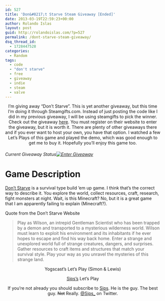 ```yaml
---
id: 527
title: 'Don&#8217;t Starve Steam Giveaway [Ended]'
date: 2013-03-19T22:59:23+00:00
author: Rolando Islas
layout: post
guid: http://rolandoislas.com/?p=527
permalink: /dont-starve-steam-giveaway/
dsq_thread_id:
  - 1728447528
categories:
  - Random
tags:
  - code
  - "don't starve"
  - free
  - giveaway
  - indie
  - steam
  - valve
---
```

<p style="text-align: center;">
  <span style="text-align: left;">I&#8217;m giving away &#8220;Don&#8217;t Starve&#8221;. This is yet another giveaway, but this time I&#8217;m doing it through Steamgifts.com. Instead of just posting the code like I did in my previous giveaway, I will be using steamgifts to pick the winner. Check out the giveaway </span><a style="text-align: left;" title="Don't Starve Giveaway" href="http://www.steamgifts.com/giveaway/MF4tO/dont-starve">here</a><span style="text-align: left;">. You must register on their website to enter the giveaway, but it is worth it. There are plenty of other giveaways there and if you ever want to host your own, you have that option. I watched a few Let&#8217;s Plays of this game and played the demo, which was good enough to get me to buy it. Hopefully you&#8217;ll enjoy this game too.</span>
</p>

<!--more-->

<h6 style="text-align: left;">
  Current Giveaway Status<a href="http://www.steamgifts.com/giveaway/MF4tO/dont-starve"><img class="aligncenter" title="Don't Starve Giveaway Status" alt="Enter Giveaway" src="https://i1.wp.com/www.steamgifts.com/giveaway/MF4tO/dont-starve/signature.png?resize=500%2C94" data-recalc-dims="1" /></a>
</h6>

<h1 style="text-align: left;">
  Game Description
</h1>

[Don&#8217;t Starve](http://www.dontstarvegame.com/) is a survival type build &#8217;em up game. I think that&#8217;s the correct way to describe it. You explore the world, collect resources, craft, research, fight monsters at night. Wait, is this Minecraft? No, but it is a great game that I am apparently failing to explain (Minecraft?).

Quote from the Don&#8217;t Starve Website

> Play as Wilson, an intrepid Gentleman Scientist who has been trapped by a demon and transported to a mysterious wilderness world. Wilson must learn to exploit his environment and its inhabitants if he ever hopes to escape and find his way back home. Enter a strange and unexplored world full of strange creatures, dangers, and surprises. Gather resources to craft items and structures that match your survival style. Play your way as you unravel the mysteries of this strange land.

<p style="text-align: center;">
  Yogscast&#8217;s Let&#8217;s Play (Simon & Lewis)
</p>

<p style="text-align: center;">
</p>

<p style="text-align: center;">
  <a href="http://www.youtube.com/YogscastSips">Sips&#8217;s</a> Let&#8217;s Play
</p>

<p style="text-align: center;">
</p>

<p style="text-align: center;">
  If you&#8217;re not already you should subscribe to <a href="http://www.youtube.com/YogscastSips">Sips</a>. He is the guy. The best guy. <del>Not</del> Really. <a href="https://twitter.com/sips_">@Sips_</a> on Twitter.
</p>